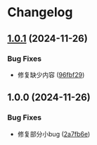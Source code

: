 # Changelog

## [1.0.1](https://github.com/liaozhimingandy/openaim/compare/v1.0.0...v1.0.1) (2024-11-26)


### Bug Fixes

* 修复缺少内容 ([96fbf29](https://github.com/liaozhimingandy/openaim/commit/96fbf2981e4c8909199c82c0b489d7d7462669de))

## 1.0.0 (2024-11-26)


### Bug Fixes

* 修复部分小bug ([2a7fb6e](https://github.com/liaozhimingandy/openaim/commit/2a7fb6e82dba850862f63d92b5262867c28174ab))
